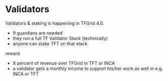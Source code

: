 # Validators

Validators & staking is happening in TFGrid 4.0.

- 9 guardians are needed
- they run a full TF Validator Stack (technically)
- anyone can stake TFT on that stack

reward

- X percent of revenue over TFGrid in TFT or INCA
- a validator gets a monthly income to support his/her work as well in e.g. INCA or TFT

